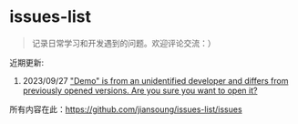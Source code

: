 # issues-list

> 记录日常学习和开发遇到的问题。欢迎评论交流：）

近期更新:
  1. 2023/09/27 ["Demo" is from an unidentified developer and differs from previously opened versions. Are you sure you want to open it? ](https://github.com/jiansoung/issues-list/issues/27#issue-1915835731)

所有内容在此：https://github.com/jiansoung/issues-list/issues

